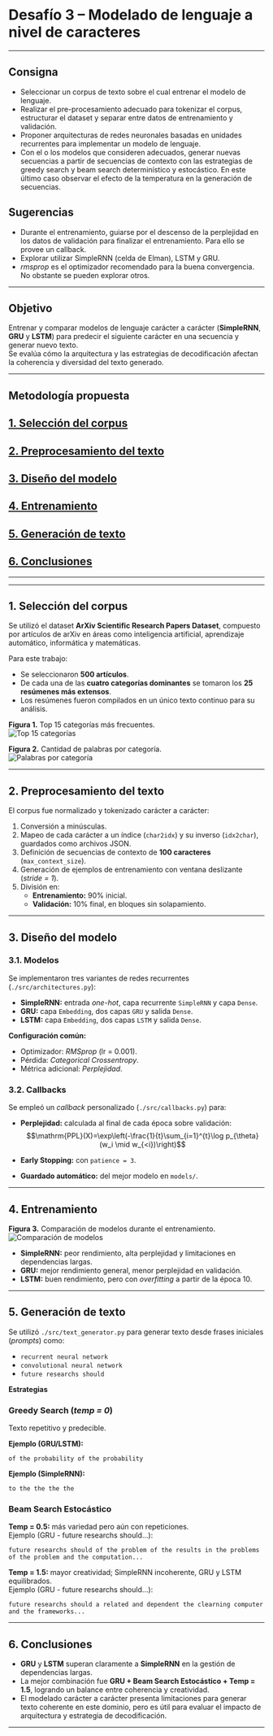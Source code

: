 # Desafío 3 – Modelado de lenguaje a nivel de caracteres
---

## Consigna
- Seleccionar un corpus de texto sobre el cual entrenar el modelo de lenguaje.
- Realizar el pre-procesamiento adecuado para tokenizar el corpus, estructurar el dataset y separar entre datos de entrenamiento y validación.
- Proponer arquitecturas de redes neuronales basadas en unidades recurrentes para implementar un modelo de lenguaje.
- Con el o los modelos que consideren adecuados, generar nuevas secuencias a partir de secuencias de contexto con las estrategias de greedy search y beam search determinístico y estocástico. En este último caso observar el efecto de la temperatura en la generación de secuencias.

## Sugerencias
- Durante el entrenamiento, guiarse por el descenso de la perplejidad en los datos de validación para finalizar el entrenamiento. Para ello se provee un callback.
- Explorar utilizar SimpleRNN (celda de Elman), LSTM y GRU.
- *rmsprop* es el optimizador recomendado para la buena convergencia. No obstante se pueden explorar otros.

---

## Objetivo
Entrenar y comparar modelos de lenguaje carácter a carácter (**SimpleRNN**, **GRU** y **LSTM**) para predecir el siguiente carácter en una secuencia y generar nuevo texto.  
Se evalúa cómo la arquitectura y las estrategias de decodificación afectan la coherencia y diversidad del texto generado.

----

## Metodología propuesta
## [1. Selección del corpus](#1-seleccion-del-corpus)
## [2. Preprocesamiento del texto](#2-preprocesamiento-del-texto)
## [3. Diseño del modelo](#3-diseno-del-modelo)
## [4. Entrenamiento](#4-entrenamiento)
## [5. Generación de texto](#5-generacion-de-texto)
## [6. Conclusiones](#6-conclusiones)

---

---

## 1. Selección del corpus
Se utilizó el dataset **ArXiv Scientific Research Papers Dataset**, compuesto por artículos de arXiv en áreas como inteligencia artificial, aprendizaje automático, informática y matemáticas.

Para este trabajo:
- Se seleccionaron **500 artículos**.
- De cada una de las **cuatro categorías dominantes** se tomaron los **25 resúmenes más extensos**.
- Los resúmenes fueron compilados en un único texto continuo para su análisis.

**Figura 1.** Top 15 categorías más frecuentes.  
![Top 15 categorías](./figures/top15_categories_hist.png)

**Figura 2.** Cantidad de palabras por categoría.  
![Palabras por categoría](./figures/top_categories_words_sum.png)

---

## 2. Preprocesamiento del texto
El corpus fue normalizado y tokenizado carácter a carácter:

1. Conversión a minúsculas.  
2. Mapeo de cada carácter a un índice (`char2idx`) y su inverso (`idx2char`), guardados como archivos JSON.  
3. Definición de secuencias de contexto de **100 caracteres** (`max_context_size`).  
4. Generación de ejemplos de entrenamiento con ventana deslizante (*stride = 1*).  
5. División en:
   - **Entrenamiento:** 90% inicial.
   - **Validación:** 10% final, en bloques sin solapamiento.

---

## 3. Diseño del modelo

### 3.1. Modelos
Se implementaron tres variantes de redes recurrentes (`./src/architectures.py`):

- **SimpleRNN:** entrada *one-hot*, capa recurrente `SimpleRNN` y capa `Dense`.  
- **GRU:** capa `Embedding`, dos capas `GRU` y salida `Dense`.  
- **LSTM:** capa `Embedding`, dos capas `LSTM` y salida `Dense`.

**Configuración común:**
- Optimizador: *RMSprop* (lr = 0.001).  
- Pérdida: *Categorical Crossentropy*.  
- Métrica adicional: *Perplejidad*.

### 3.2. Callbacks
Se empleó un *callback* personalizado (`./src/callbacks.py`) para:

- **Perplejidad:** calculada al final de cada época sobre validación:\
$$\mathrm{PPL}(X)=\exp\left(-\frac{1}{t}\sum_{i=1}^{t}\log p_{\theta}(w_i \mid w_{<i})\right)$$

- **Early Stopping:** con `patience = 3`.  
- **Guardado automático:** del mejor modelo en `models/`.

---

## 4. Entrenamiento

**Figura 3.** Comparación de modelos durante el entrenamiento.  
![Comparación de modelos](./figures/model_comparison.png)

- **SimpleRNN:** peor rendimiento, alta perplejidad y limitaciones en dependencias largas.  
- **GRU:** mejor rendimiento general, menor perplejidad en validación.  
- **LSTM:** buen rendimiento, pero con *overfitting* a partir de la época 10.

---

## 5. Generación de texto
Se utilizó `./src/text_generator.py` para generar texto desde frases iniciales (*prompts*) como:

- `recurrent neural network`  
- `convolutional neural network`  
- `future researchs should`

**Estrategias**

### Greedy Search (*temp = 0*)
Texto repetitivo y predecible.

**Ejemplo (GRU/LSTM):**
```
of the probability of the probability
```

**Ejemplo (SimpleRNN):**
```
to the the the the
```

### Beam Search Estocástico
**Temp = 0.5:** más variedad pero aún con repeticiones.  
Ejemplo (GRU - future researchs should...):
```
future researchs should of the problem of the results in the problems of the problem and the computation...
```

**Temp = 1.5:** mayor creatividad; SimpleRNN incoherente, GRU y LSTM equilibrados.  
Ejemplo (GRU - future researchs should...):
```
future researchs should a related and dependent the clearning computer and the frameworks...
```

---

## 6. Conclusiones
- **GRU** y **LSTM** superan claramente a **SimpleRNN** en la gestión de dependencias largas.  
- La mejor combinación fue **GRU + Beam Search Estocástico + Temp = 1.5**, logrando un balance entre coherencia y creatividad.  
- El modelado carácter a carácter presenta limitaciones para generar texto coherente en este dominio, pero es útil para evaluar el impacto de arquitectura y estrategia de decodificación.

---

